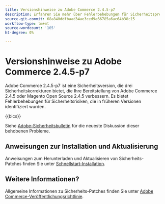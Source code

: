 ```yaml
---
title: Versionshinweise zu Adobe Commerce 2.4.5-p7
description: Erfahren Sie mehr über Fehlerbehebungen für Sicherheitsprobleme in der Adobe Commerce-Version 2.4.5-p7.
source-git-commit: 68a840ddfbaad34ae3ced9a66785a6ac64b38c15
workflow-type: tm+mt
source-wordcount: '105'
ht-degree: 0%

---
```



# Versionshinweise zu Adobe Commerce 2.4.5-p7

Adobe Commerce 2.4.5-p7 ist eine Sicherheitsversion, die drei Sicherheitskorrekturen bietet, die Ihre Bereitstellung von Adobe Commerce 2.4.5 oder Magento Open Source 2.4.5 verbessern. Es bietet Fehlerbehebungen für Sicherheitsrisiken, die in früheren Versionen identifiziert wurden.

{{bics}}

Siehe [Adobe-Sicherheitsbulletin](https://helpx.adobe.com/security/products/magento/apsb24-18.html) für die neueste Diskussion dieser behobenen Probleme.

## Anweisungen zur Installation und Aktualisierung

Anweisungen zum Herunterladen und Aktualisieren von Sicherheits-Patches finden Sie unter [Schnellstart-Installation](../../../installation/composer.md).

## Weitere Informationen?

Allgemeine Informationen zu Sicherheits-Patches finden Sie unter [Adobe Commerce-Veröffentlichungsrichtlinie](https://experienceleague.adobe.com/docs/commerce-operations/release/planning/versioning-policy.html?lang=en#security-patch-release).
